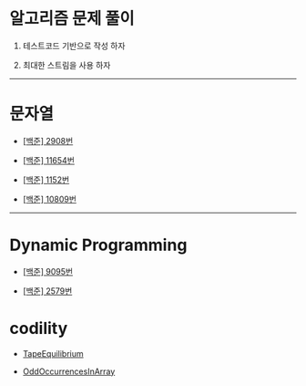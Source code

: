 알고리즘 문제 풀이  
================

1. 테스트코드 기반으로 작성 하자  

2. 최대한 스트림을 사용 하자  

---

문자열  
======

- [[백준] 2908번](https://github.com/Hue9010/algorithm/blob/master/src/baekjoon/Num2908.java)  

- [[백준] 11654번](https://github.com/Hue9010/algorithm/blob/master/src/baekjoon/Num11654.java)

- [[백준] 1152번](https://github.com/Hue9010/algorithm/blob/master/src/baekjoon/Num1152.java)

- [[백준] 10809번](https://github.com/Hue9010/algorithm/blob/master/src/baekjoon/Num10809.java)

---

Dynamic Programming  
====================

- [[백준] 9095번](https://github.com/Hue9010/algorithm/blob/master/src/baekjoon/Num9095.java)

- [[백준] 2579번](https://github.com/Hue9010/algorithm/blob/master/src/baekjoon/Num2579.java)

codility  
=============

- [TapeEquilibrium](https://github.com/Hue9010/algorithm/blob/master/src/codility/TapeEquilibrium.java)  
	
- [OddOccurrencesInArray](https://github.com/Hue9010/algorithm/blob/master/src/codility/TapeEquilibrium.java)  